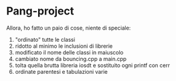# Pang-project

Allora, ho fatto un paio di cose, niente di speciale:
1) "ordinato" tutte le classi
2) ridotto al minimo le inclusioni di librerie
3) modificato il nome delle classi in maiuscolo
4) cambiato nome da bouncing.cpp a main.cpp
5) tolta quella brutta libreria iosdt e sostituito ogni printf con cerr
6) ordinate parentesi e tabulazioni varie


